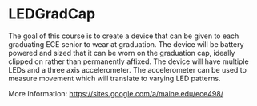 LEDGradCap
==========

The goal of this course is to create a device that can be given to each graduating ECE senior to wear at graduation.  The device will be battery powered and sized that it can be worn on the graduation cap, ideally clipped on rather than permanently affixed.  The device will have multiple LEDs and a three axis accelerometer.  The accelerometer can be used to measure movement which will translate to varying LED patterns.

More Information:
https://sites.google.com/a/maine.edu/ece498/
